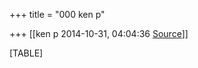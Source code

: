 +++
title = "000 ken p"

+++
[[ken p	2014-10-31, 04:04:36 [Source](https://groups.google.com/g/samskrita/c/rrggtec8V1k)]]



[TABLE]

